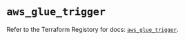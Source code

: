 # `aws_glue_trigger`

Refer to the Terraform Registory for docs: [`aws_glue_trigger`](https://registry.terraform.io/providers/hashicorp/aws/5.8.0/docs/resources/glue_trigger).
